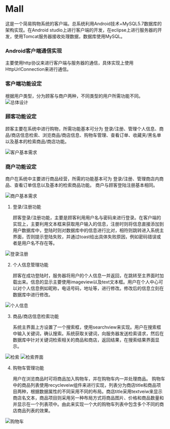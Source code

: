 # Mall
这是一个简易购物系统的客户端。总系统利用Android技术+MySQL5.7数据库的架构实现。在Android studio上进行客户端的开发，在eclipse上进行服务器的开发，使用Tomcat服务器接收处理数据，数据库使用MySQL。


### Android客户端通信实现
主要使用http协议来进行客户端与服务器的通信，具体实现上使用HttpUrlConnection来进行通信。

### 客户端功能设定
根据用户类型，分为顾客与商户两种，不同类型的用户所需功能不同。
![总体设计](http://imglf5.nosdn0.126.net/img/K2JMZkxjQi9SLzY4SzdwZlBBaTB2c2VTODN2V2dDNXlZNVlVV1dhK0dldVNNNXRER3hkNzVBPT0.png?imageView&thumbnail=1680x0&quality=96&stripmeta=0)

### 顾客功能设定
顾客主要在系统中进行购物，所需功能基本可分为 登录/注册、管理个人信息、商品/商店信息检索、浏览商品/商店信息、购物车管理、查看订单、收藏夹/黑名单以及基本的检索商品/商店功能。

![客户基本需求](http://imglf4.nosdn0.126.net/img/K2JMZkxjQi9SLzY4SzdwZlBBaTB2c0tnMGYvZ2RzcHpRUHVwWnZMN2pYblp5NE9SZ3hSZEZBPT0.png?imageView&thumbnail=1680x0&quality=96&stripmeta=0)

### 商户功能设定
商户在系统中主要进行商品经营，所需的功能基本可为 登录/注册、管理商店内商品、查看订单信息以及基本的检索商品功能。
商户与顾客登陆注册基本相同。

![商户基本需求](http://imglf3.nosdn0.126.net/img/K2JMZkxjQi9SLzY4SzdwZlBBaTB2aTN6UURrVEhJNEhLdjV5bDZPM08wWWNXQ2VYdURvR2dRPT0.png?imageView&thumbnail=1680x0&quality=96&stripmeta=0)

1. 登录/注册功能

    顾客登录/注册功能，主要是顾客利用用户名与密码来进行登录。在客户端的实现上，主要利用文本框来获取用户输入的信息，注册时则将信息直接添加到用户数据库中，登陆时则对数据库中的信息进行比对，相符则跳转进入系统主界面，否则提示登陆失败，并通过toast给出具体失败原因，例如密码错误或者是用户名不存在等。

![登录注册](http://imglf3.nosdn0.126.net/img/K2JMZkxjQi9SLzY4SzdwZlBBaTB2cHp2YzhWOCs2WTgyK2ZWTk83UUI5Ynl6VHUxaHJ5ekx3PT0.png?imageView&thumbnail=1680x0&quality=96&stripmeta=0)

2. 个人信息管理功能

    顾客在成功登陆时，服务器将用户的个人信息一并返回，在跳转至主界面时加载出来。信息的显示主要使用imageview以及text文本框。用户在个人中心可以对个人信息例如昵称，电话号码，地址等，进行修改。修改后的信息立刻在数据库中进行修改。

![个人信息](http://imglf4.nosdn0.126.net/img/K2JMZkxjQi9SLzY4SzdwZlBBaTB2ayswODhRU1A1ODZvMXgzNHBUbzNFRzE5K3JoUS91d2pBPT0.png?imageView&thumbnail=1680x0&quality=96&stripmeta=0)

3. 商品/商店信息检索功能

    系统主界面上方设置了一个搜索框，使用searchview来实现。用户在搜索框中输入关键词，确认搜索。系统获取关键词，向服务器发送检索请求，然后在数据库中针对关键词检索相关的商品和商店，返回结果，在搜索结果界面显示。
    
![检索](http://imglf4.nosdn0.126.net/img/K2JMZkxjQi9SLzY4SzdwZlBBaTB2ZzYvOWU4bXllVThmaGh4SDU4d21yMXlxNkU1QlFQNUFBPT0.png?imageView&thumbnail=1680x0&quality=96&stripmeta=0)
![检索界面](http://imglf6.nosdn0.126.net/img/K2JMZkxjQi9SLzY4SzdwZlBBaTB2bm50MXFpYlgwdGZDY3IrTkRQVEQyWkxNemJLMmFKeVZ3PT0.png?imageView&thumbnail=1680x0&quality=96&stripmeta=0)

4. 购物车管理功能

    用户在浏览商品时可将商品加入购物车，并在购物车内一并处理商品。
    购物车中的商品列表使用recycleveiw组件来进行实现，列表分为商店title和商品项目两种，根据数据属性的不同采用不同的布局。商店title采用textveiw来显示商店名文本，商品项目则采用另一种布局方式将商品图片、价格和商品数量和并显示在一个列表项中。由此来实现一个大的购物车列表中包含多个不同的商店商品列表的效果。
    
![购物车](http://imglf6.nosdn0.126.net/img/K2JMZkxjQi9SLzY4SzdwZlBBaTB2Z2lUNEtLMnhNNGFhWlovT2lVMzh4SWtIU3B5eExTMWJ3PT0.png?imageView&thumbnail=1680x0&quality=96&stripmeta=0)
